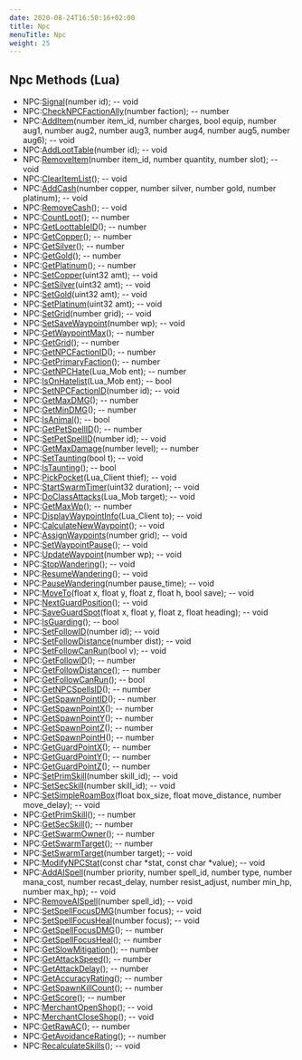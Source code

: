 ```yaml
---
date: 2020-08-24T16:50:16+02:00
title: Npc
menuTitle: Npc
weight: 25
---
```


## Npc Methods (Lua)
- NPC:[Signal](signal)(number id); -- void
- NPC:[CheckNPCFactionAlly](checknpcfactionally)(number faction); -- number
- NPC:[AddItem](additem)(number item_id, number charges, bool equip, number aug1, number aug2, number aug3, number aug4, number aug5, number aug6); -- void
- NPC:[AddLootTable](addloottable)(number id); -- void
- NPC:[RemoveItem](removeitem)(number item_id, number quantity, number slot); -- void
- NPC:[ClearItemList](clearitemlist)(); -- void
- NPC:[AddCash](addcash)(number copper, number silver, number gold, number platinum); -- void
- NPC:[RemoveCash](removecash)(); -- void
- NPC:[CountLoot](countloot)(); -- number
- NPC:[GetLoottableID](getloottableid)(); -- number
- NPC:[GetCopper](getcopper)(); -- number
- NPC:[GetSilver](getsilver)(); -- number
- NPC:[GetGold](getgold)(); -- number
- NPC:[GetPlatinum](getplatinum)(); -- number
- NPC:[SetCopper](setcopper)(uint32 amt); -- void
- NPC:[SetSilver](setsilver)(uint32 amt); -- void
- NPC:[SetGold](setgold)(uint32 amt); -- void
- NPC:[SetPlatinum](setplatinum)(uint32 amt); -- void
- NPC:[SetGrid](setgrid)(number grid); -- void
- NPC:[SetSaveWaypoint](setsavewaypoint)(number wp); -- void
- NPC:[GetWaypointMax](getwaypointmax)(); -- number
- NPC:[GetGrid](getgrid)(); -- number
- NPC:[GetNPCFactionID](getnpcfactionid)(); -- number
- NPC:[GetPrimaryFaction](getprimaryfaction)(); -- number
- NPC:[GetNPCHate](getnpchate)(Lua_Mob ent); -- number
- NPC:[IsOnHatelist](isonhatelist)(Lua_Mob ent); -- bool
- NPC:[SetNPCFactionID](setnpcfactionid)(number id); -- void
- NPC:[GetMaxDMG](getmaxdmg)(); -- number
- NPC:[GetMinDMG](getmindmg)(); -- number
- NPC:[IsAnimal](isanimal)(); -- bool
- NPC:[GetPetSpellID](getpetspellid)(); -- number
- NPC:[SetPetSpellID](setpetspellid)(number id); -- void
- NPC:[GetMaxDamage](getmaxdamage)(number level); -- number
- NPC:[SetTaunting](settaunting)(bool t); -- void
- NPC:[IsTaunting](istaunting)(); -- bool
- NPC:[PickPocket](pickpocket)(Lua_Client thief); -- void
- NPC:[StartSwarmTimer](startswarmtimer)(uint32 duration); -- void
- NPC:[DoClassAttacks](doclassattacks)(Lua_Mob target); -- void
- NPC:[GetMaxWp](getmaxwp)(); -- number
- NPC:[DisplayWaypointInfo](displaywaypointinfo)(Lua_Client to); -- void
- NPC:[CalculateNewWaypoint](calculatenewwaypoint)(); -- void
- NPC:[AssignWaypoints](assignwaypoints)(number grid); -- void
- NPC:[SetWaypointPause](setwaypointpause)(); -- void
- NPC:[UpdateWaypoint](updatewaypoint)(number wp); -- void
- NPC:[StopWandering](stopwandering)(); -- void
- NPC:[ResumeWandering](resumewandering)(); -- void
- NPC:[PauseWandering](pausewandering)(number pause_time); -- void
- NPC:[MoveTo](moveto)(float x, float y, float z, float h, bool save); -- void
- NPC:[NextGuardPosition](nextguardposition)(); -- void
- NPC:[SaveGuardSpot](saveguardspot)(float x, float y, float z, float heading); -- void
- NPC:[IsGuarding](isguarding)(); -- bool
- NPC:[SetFollowID](setfollowid)(number id); -- void
- NPC:[SetFollowDistance](setfollowdistance)(number dist); -- void
- NPC:[SetFollowCanRun](setfollowcanrun)(bool v); -- void
- NPC:[GetFollowID](getfollowid)(); -- number
- NPC:[GetFollowDistance](getfollowdistance)(); -- number
- NPC:[GetFollowCanRun](getfollowcanrun)(); -- bool
- NPC:[GetNPCSpellsID](getnpcspellsid)(); -- number
- NPC:[GetSpawnPointID](getspawnpointid)(); -- number
- NPC:[GetSpawnPointX](getspawnpointx)(); -- number
- NPC:[GetSpawnPointY](getspawnpointy)(); -- number
- NPC:[GetSpawnPointZ](getspawnpointz)(); -- number
- NPC:[GetSpawnPointH](getspawnpointh)(); -- number
- NPC:[GetGuardPointX](getguardpointx)(); -- number
- NPC:[GetGuardPointY](getguardpointy)(); -- number
- NPC:[GetGuardPointZ](getguardpointz)(); -- number
- NPC:[SetPrimSkill](setprimskill)(number skill_id); -- void
- NPC:[SetSecSkill](setsecskill)(number skill_id); -- void
- NPC:[SetSimpleRoamBox](setsimpleroambox)(float box_size, float move_distance, number move_delay); -- void
- NPC:[GetPrimSkill](getprimskill)(); -- number
- NPC:[GetSecSkill](getsecskill)(); -- number
- NPC:[GetSwarmOwner](getswarmowner)(); -- number
- NPC:[GetSwarmTarget](getswarmtarget)(); -- number
- NPC:[SetSwarmTarget](setswarmtarget)(number target); -- void
- NPC:[ModifyNPCStat](modifynpcstat)(const char *stat, const char *value); -- void
- NPC:[AddAISpell](addaispell)(number priority, number spell_id, number type, number mana_cost, number recast_delay, number resist_adjust, number min_hp, number max_hp); -- void
- NPC:[RemoveAISpell](removeaispell)(number spell_id); -- void
- NPC:[SetSpellFocusDMG](setspellfocusdmg)(number focus); -- void
- NPC:[SetSpellFocusHeal](setspellfocusheal)(number focus); -- void
- NPC:[GetSpellFocusDMG](getspellfocusdmg)(); -- number
- NPC:[GetSpellFocusHeal](getspellfocusheal)(); -- number
- NPC:[GetSlowMitigation](getslowmitigation)(); -- number
- NPC:[GetAttackSpeed](getattackspeed)(); -- number
- NPC:[GetAttackDelay](getattackdelay)(); -- number
- NPC:[GetAccuracyRating](getaccuracyrating)(); -- number
- NPC:[GetSpawnKillCount](getspawnkillcount)(); -- number
- NPC:[GetScore](getscore)(); -- number
- NPC:[MerchantOpenShop](merchantopenshop)(); -- void
- NPC:[MerchantCloseShop](merchantcloseshop)(); -- void
- NPC:[GetRawAC](getrawac)(); -- number
- NPC:[GetAvoidanceRating](getavoidancerating)(); -- number
- NPC:[RecalculateSkills](recalculateskills)(); -- void
